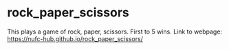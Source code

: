 # rock_paper_scissors

This plays a game of rock, paper, scissors.
First to 5 wins.
Link to webpage: https://nufc-hub.github.io/rock_paper_scissors/
